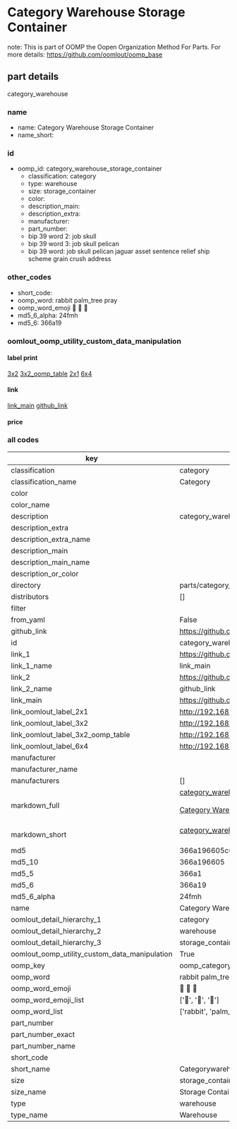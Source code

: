 # Category Warehouse Storage Container  

note: This is part of OOMP the Oopen Organization Method For Parts. For more details: https://github.com/oomlout/oomp_base

##  part details



category_warehouse

### name
* name: Category Warehouse Storage Container
* name_short: 
### id
* oomp_id: category_warehouse_storage_container
  * classification: category
  * type: warehouse
  * size: storage_container
  * color: 
  * description_main: 
  * description_extra: 
  * manufacturer: 
  * part_number: 
  * bip 39 word 2: job skull
  * bip 39 word 3: job skull pelican
  * bip 39 word: job skull pelican jaguar asset sentence relief ship scheme grain crush address

### other_codes
* short_code: 
* oomp_word: rabbit palm_tree pray
* oomp_word_emoji :rabbit: :palm_tree: :pray:
* md5_6_alpha: 24fmh
* md5_6: 366a19






### oomlout_oomp_utility_custom_data_manipulation
#### label print
[3x2](http://192.168.1.245:1112/?label=oomp%2024fmh)
[3x2_oomp_table](http://192.168.1.107:1112/?label=oomp%2024fmh)
[2x1](http://192.168.1.242:1112/?label=oomp%2024fmh)
[6x4](http://192.168.1.55:1112/?label=oomp%2024fmh)    

#### link

[link_main](https://github.com/oomlout/oomlout_oomp_current_version_messy/tree/main/parts/category_warehouse_storage_container) [github_link](https://github.com/oomlout/oomlout_oomp_part_src/tree/main/parts/category_warehouse_storage_container)                             

#### price







### all codes 
| key | value |  
| --- | --- |  
| classification | category |  
| classification_name | Category |  
| color |  |  
| color_name |  |  
| description | category_warehouse |  
| description_extra |  |  
| description_extra_name |  |  
| description_main |  |  
| description_main_name |  |  
| description_or_color |   |  
| directory | parts/category_warehouse_storage_container |  
| distributors | [] |  
| filter |  |  
| from_yaml | False |  
| github_link | https://github.com/oomlout/oomlout_oomp_part_src/tree/main/parts/category_warehouse_storage_container |  
| id | category_warehouse_storage_container |  
| link_1 | https://github.com/oomlout/oomlout_oomp_current_version_messy/tree/main/parts/category_warehouse_storage_container |  
| link_1_name | link_main |  
| link_2 | https://github.com/oomlout/oomlout_oomp_part_src/tree/main/parts/category_warehouse_storage_container |  
| link_2_name | github_link |  
| link_main | https://github.com/oomlout/oomlout_oomp_current_version_messy/tree/main/parts/category_warehouse_storage_container |  
| link_oomlout_label_2x1 | http://192.168.1.242:1112/?label=oomp%2024fmh |  
| link_oomlout_label_3x2 | http://192.168.1.245:1112/?label=oomp%2024fmh |  
| link_oomlout_label_3x2_oomp_table | http://192.168.1.107:1112/?label=oomp%2024fmh |  
| link_oomlout_label_6x4 | http://192.168.1.55:1112/?label=oomp%2024fmh |  
| manufacturer |  |  
| manufacturer_name |  |  
| manufacturers | [] |  
| markdown_full | [category_warehouse_storage_container](https://github.com/oomlout/oomlout_oomp_current_version_messy/tree/main/parts/category_warehouse_storage_container)<br>[](https://github.com/oomlout/oomlout_oomp_current_version_messy/tree/main/parts/category_warehouse_storage_container)<br>[Category Warehouse Storage Container](https://github.com/oomlout/oomlout_oomp_current_version_messy/tree/main/parts/category_warehouse_storage_container)<br><br> |  
| markdown_short | [category_warehouse_storage_container](https://github.com/oomlout/oomlout_oomp_current_version_messy/tree/main/parts/category_warehouse_storage_container)<br><br> |  
| md5 | 366a196605c616ab0f86d77344b2b3c0 |  
| md5_10 | 366a196605 |  
| md5_5 | 366a1 |  
| md5_6 | 366a19 |  
| md5_6_alpha | 24fmh |  
| name | Category Warehouse Storage Container |  
| oomlout_detail_hierarchy_1 | category |  
| oomlout_detail_hierarchy_2 | warehouse |  
| oomlout_detail_hierarchy_3 | storage_container |  
| oomlout_oomp_utility_custom_data_manipulation | True |  
| oomp_key | oomp_category_warehouse_storage_container |  
| oomp_word | rabbit palm_tree pray |  
| oomp_word_emoji | :rabbit: :palm_tree: :pray: |  
| oomp_word_emoji_list | [':rabbit:', ':palm_tree:', ':pray:'] |  
| oomp_word_list | ['rabbit', 'palm_tree', 'pray'] |  
| part_number |  |  
| part_number_exact |  |  
| part_number_name |  |  
| short_code |  |  
| short_name | Categorywarehouse |  
| size | storage_container |  
| size_name | Storage Container |  
| type | warehouse |  
| type_name | Warehouse |  
